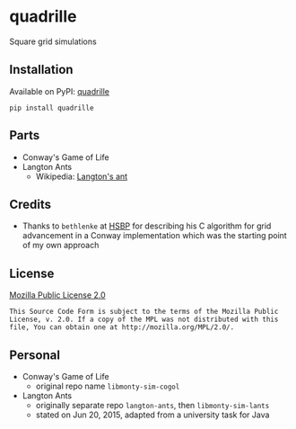 # quadrille

Square grid simulations

## Installation

Available on PyPI: [quadrille](https://pypi.org/project/quadrille/)

```commandline
pip install quadrille
```

## Parts

- Conway's Game of Life
- Langton Ants
    - Wikipedia: [Langton's ant](https://en.wikipedia.org/wiki/Langton%27s_ant)

## Credits

- Thanks to `bethlenke` at [HSBP](https://hsbp.org) for describing
  his C algorithm for grid advancement in a Conway implementation
  which was the starting point of my own approach

## License

[Mozilla Public License 2.0](https://www.mozilla.org/en-US/MPL/2.0/)

```
This Source Code Form is subject to the terms of the Mozilla Public
License, v. 2.0. If a copy of the MPL was not distributed with this
file, You can obtain one at http://mozilla.org/MPL/2.0/.
```

## Personal

- Conway's Game of Life
    - original repo name `libmonty-sim-cogol`
- Langton Ants
    - originally separate repo `langton-ants`, then `libmonty-sim-lants`
    - stated on Jun 20, 2015, adapted from a university task for Java
